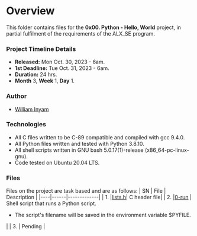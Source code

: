 # Overview #

This folder contains files for the **0x00. Python - Hello, World** project, in partial fulfilment of the requirements of the ALX_SE program.

### Project Timeline Details ###
- **Released:** Mon Oct. 30, 2023 - 6am.
- **1st Deadline:** Tue Oct. 31, 2023 - 6am.
- **Duration:** 24 hrs.
- **Month** 3, **Week** 1, **Day** 1.

### Author ###
- [William Inyam](https://github.com/thecypherzen/)

### Technologies ##
- All C files written to be C-89 compatible and compiled with gcc 9.4.0.
- All Python files written and tested with Python 3.8.10.
- All shell scripts written in GNU bash 5.0.17(1)-release (x86_64-pc-linux-gnu).
- Code tested on Ubuntu 20.04 LTS.

### Files ###
Files on the project are task based and are as follows:
| SN | File | Description |
|----|------|-------------|
| 1. |[lists.h](https://github.com)| C header file|
| 2. |[0-run](https://github.com/) | Shell script that runs a Python script.<ul><li>The script's filename will be saved in the environment variable $PYFILE.</li></ul> |
| 3. | Pending |